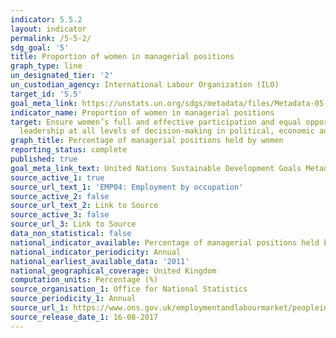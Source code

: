 ```yaml
---
indicator: 5.5.2
layout: indicator
permalink: /5-5-2/
sdg_goal: '5'
title: Proportion of women in managerial positions
graph_type: line
un_designated_tier: '2'
un_custodian_agency: International Labour Organization (ILO)
target_id: '5.5'
goal_meta_link: https://unstats.un.org/sdgs/metadata/files/Metadata-05-05-02.pdf
indicator_name: Proportion of women in managerial positions
target: Ensure women’s full and effective participation and equal opportunities for
  leadership at all levels of decision-making in political, economic and public life
graph_title: Percentage of managerial positions held by women
reporting_status: complete
published: true
goal_meta_link_text: United Nations Sustainable Development Goals Metadata (pdf 371kB)
source_active_1: true
source_url_text_1: 'EMP04: Employment by occupation'
source_active_2: false
source_url_text_2: Link to Source
source_active_3: false
source_url_3: Link to Source
data_non_statistical: false
national_indicator_available: Percentage of managerial positions held by women
national_indicator_periodicity: Annual
national_earliest_available_data: '2011'
national_geographical_coverage: United Kingdom
computation_units: Percentage (%)
source_organisation_1: Office for National Statistics
source_periodicity_1: Annual
source_url_1: https://www.ons.gov.uk/employmentandlabourmarket/peopleinwork/employmentandemployeetypes/datasets/employmentbyoccupationemp04
source_release_date_1: 16-08-2017
---
```

